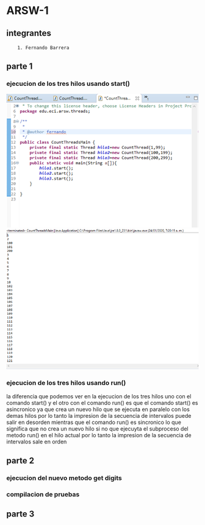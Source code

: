# ARSW-1

## integrantes
		1. Fernando Barrera
		
## parte 1

### ejecucion de los tres hilos usando start()	

![im1](https://github.com/fernando-b15/CNYT-Actividad-Esfera/blob/master/1.PNG)	
![im2](https://github.com/fernando-b15/CNYT-Actividad-Esfera/blob/master/2.PNG)	

### ejecucion de los tres hilos usando run()


la diferencia que podemos ver en la ejecucion de los tres hilos uno con el comando start() y el otro con el comando run() es que el comando start() es asincronico ya que crea un nuevo hilo que se ejecuta en paralelo con los demas hilos por lo tanto la impresion de la secuencia de intervalos puede salir en desorden mientras que el comando run() es sincronico lo que significa que no crea un nuevo hilo si no que ejecuyta el subproceso del metodo run() en el hilo actual por lo tanto la impresion de la secuencia de intervalos sale en orden	


## parte 2

### ejecucion del nuevo metodo get digits

### compilacion de pruebas

## parte 3

